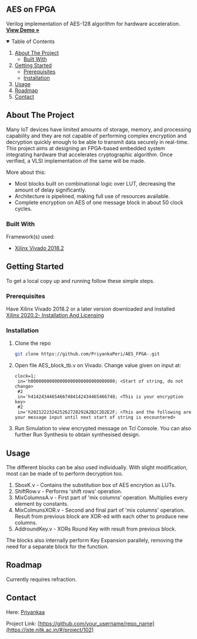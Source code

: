 
<!-- PROJECT LOGO -->
<br />
<p align="center">


  <h2>AES on FPGA</h3>

  <p>
    Verilog implementation of AES-128 algorithm for hardware acceleration.
    <br />
    <a href="https://iste.nitk.ac.in/#/project/102"><strong>View Demo »</strong></a>
    <br />
  </p>
</p>



<!-- TABLE OF CONTENTS -->
<details open="open">
  <summary>Table of Contents</summary>
  <ol>
    <li>
      <a href="#about-the-project">About The Project</a>
      <ul>
        <li><a href="#built-with">Built With</a></li>
      </ul>
    </li>
    <li>
      <a href="#getting-started">Getting Started</a>
      <ul>
        <li><a href="#prerequisites">Prerequisites</a></li>
        <li><a href="#installation">Installation</a></li>
      </ul>
    </li>
    <li><a href="#usage">Usage</a></li>
    <li><a href="#roadmap">Roadmap</a></li>
    <li><a href="#contact">Contact</a></li>
  </ol>
</details>



<!-- ABOUT THE PROJECT -->
## About The Project

Many IoT devices have limited amounts of storage, memory, and processing capability and they are not capable of
performing complex encryption and decryption quickly enough to be able to transmit data securely in real-time.
This project aims at designing an FPGA-based embedded system integrating hardware that accelerates cryptographic algorithm. Once verified, a VLSI implementation of the same will be made.

More about this:
* Most blocks built on combinational logic over LUT, decreasing the amount of delay significantly. 
* Architecture is pipelined, making full use of resources available.
* Complete encryption on AES of one message block in about 50 clock cycles.

### Built With

Framework(s) used:
* [Xilinx Vivado 2018.2](https://www.xilinx.com/support/download.html)

<!-- GETTING STARTED -->
## Getting Started

To get a local copy up and running follow these simple steps.

### Prerequisites

Have Xilinx Vivado 2018.2 or a later version downloaded and installed   
[Xilinx 2020.2- Installation And Licensing](https://www.xilinx.com/support/documentation-navigation/design-hubs/dh0013-vivado-installation-and-licensing-hub.html)

### Installation

1. Clone the repo
   ```sh
   git clone https://github.com/PriyankaPeri/AES_FPGA-.git
   ```
2. Open file AES_block_tb.v on Vivado. Change value given on input at:
   ```vtr
   clock=1;
    in='h00000000000000000000000000000000; <Start of string, do not change>
    #2
    in='h41424344654667484142434465466748; <This is your encryption key> 
    #2
    in='h202122232425262728292A2B2C2D2E2F; <This and the following are your message input until next start of string is encountered>
   ```
3. Run Simulation to view encrypted message on Tcl Console. You can also further Run Synthesis to obtain synthesised design.    



<!-- USAGE EXAMPLES -->
## Usage
The different blocks can be also used individually. With slight modification, most can be made of to perform decryption too.

1. SboxK.v - Contains the substitution box of AES encrytion as LUTs.
2. ShiftRow.v - Performs 'shift rows' operation.
3. MixColumnsA.v - First part of 'mix columns' operation. Multiplies every element by constants.
4. MixColmunsXOR.v - Second and final part of 'mix columns' operation. Result from previous block are XOR-ed with each other to produce new columns.
5. AddroundKey.v - XORs Round Key with result from previous block.

The blocks also internally perform Key Expansion parallely, removing the need for a separate block for the function.


<!-- ROADMAP -->
## Roadmap

Currently requires refraction.

<!-- CONTACT -->
## Contact

Here: [Priyankaa](www.linkedin.com/in/priyankaa-p-57ba2619b)

Project Link: [https://github.com/your_username/repo_name](https://iste.nitk.ac.in/#/project/102)


<!-- MARKDOWN LINKS & IMAGES -->
<!-- https://www.markdownguide.org/basic-syntax/#reference-style-links -->
[contributors-shield]: https://img.shields.io/github/contributors/othneildrew/Best-README-Template.svg?style=for-the-badge
[contributors-url]: https://github.com/othneildrew/Best-README-Template/graphs/contributors
[forks-shield]: https://img.shields.io/github/forks/othneildrew/Best-README-Template.svg?style=for-the-badge
[forks-url]: https://github.com/othneildrew/Best-README-Template/network/members
[stars-shield]: https://img.shields.io/github/stars/othneildrew/Best-README-Template.svg?style=for-the-badge
[stars-url]: https://github.com/othneildrew/Best-README-Template/stargazers
[issues-shield]: https://img.shields.io/github/issues/othneildrew/Best-README-Template.svg?style=for-the-badge
[issues-url]: https://github.com/othneildrew/Best-README-Template/issues
[license-shield]: https://img.shields.io/github/license/othneildrew/Best-README-Template.svg?style=for-the-badge
[license-url]: https://github.com/othneildrew/Best-README-Template/blob/master/LICENSE.txt
[linkedin-shield]: https://img.shields.io/badge/-LinkedIn-black.svg?style=for-the-badge&logo=linkedin&colorB=555
[linkedin-url]: https://linkedin.com/in/othneildrew
[product-screenshot]: images/screenshot.png



